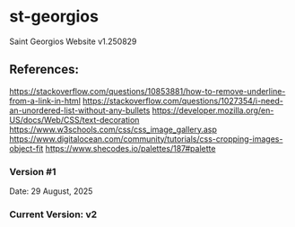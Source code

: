 # st-georgios
Saint Georgios Website v1.250829

## References:
https://stackoverflow.com/questions/10853881/how-to-remove-underline-from-a-link-in-html
https://stackoverflow.com/questions/1027354/i-need-an-unordered-list-without-any-bullets
https://developer.mozilla.org/en-US/docs/Web/CSS/text-decoration
https://www.w3schools.com/css/css_image_gallery.asp
https://www.digitalocean.com/community/tutorials/css-cropping-images-object-fit
https://www.shecodes.io/palettes/187#palette

### Version #1
Date: 29 August, 2025

### Current Version: v2


